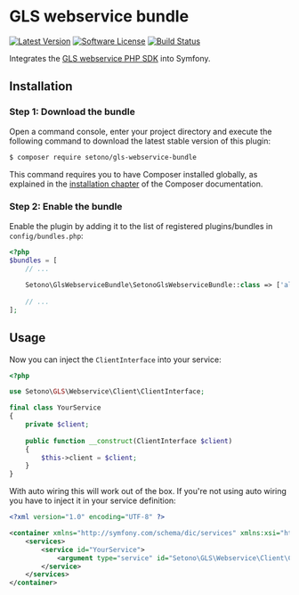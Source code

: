 # GLS webservice bundle

[![Latest Version][ico-version]][link-packagist]
[![Software License][ico-license]](LICENSE)
[![Build Status][ico-github-actions]][link-github-actions]

Integrates the [GLS webservice PHP SDK](https://github.com/Setono/gls-webservice-php-sdk) into Symfony.

## Installation

### Step 1: Download the bundle

Open a command console, enter your project directory and execute the following command to download the latest stable version of this plugin:

```bash
$ composer require setono/gls-webservice-bundle
```

This command requires you to have Composer installed globally, as explained in the [installation chapter](https://getcomposer.org/doc/00-intro.md) of the Composer documentation.


### Step 2: Enable the bundle

Enable the plugin by adding it to the list of registered plugins/bundles in `config/bundles.php`:

```php
<?php
$bundles = [
    // ...
    
    Setono\GlsWebserviceBundle\SetonoGlsWebserviceBundle::class => ['all' => true],
    
    // ...
];
```

## Usage
Now you can inject the `ClientInterface` into your service:

```php
<?php

use Setono\GLS\Webservice\Client\ClientInterface;

final class YourService
{
    private $client;
    
    public function __construct(ClientInterface $client)
    {
        $this->client = $client;
    }
}
```

With auto wiring this will work out of the box. If you're not using auto wiring you have to inject it in your service definition:

```xml
<?xml version="1.0" encoding="UTF-8" ?>

<container xmlns="http://symfony.com/schema/dic/services" xmlns:xsi="http://www.w3.org/2001/XMLSchema-instance" xsi:schemaLocation="http://symfony.com/schema/dic/services http://symfony.com/schema/dic/services/services-1.0.xsd">
    <services>
        <service id="YourService">
            <argument type="service" id="Setono\GLS\Webservice\Client\ClientInterface"/>
        </service>
    </services>
</container>

```

[ico-version]: https://poser.pugx.org/setono/gls-webservice-bundle/v/stable
[ico-license]: https://poser.pugx.org/setono/gls-webservice-bundle/license
[ico-github-actions]: https://github.com/Setono/GlsWebserviceBundle/workflows/build/badge.svg

[link-packagist]: https://packagist.org/packages/setono/gls-webservice-bundle
[link-github-actions]: https://github.com/Setono/GlsWebserviceBundle/actions
